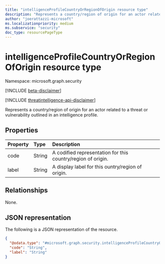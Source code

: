```yaml
---
title: "intelligenceProfileCountryOrRegionOfOrigin resource type"
description: "Represents a country/region of origin for an actor related to a threat or vulnerability outlined in an intelligence profile."
author: "joerattazzi-microsoft"
ms.localizationpriority: medium
ms.subservice: "security"
doc_type: resourcePageType
---
```


# intelligenceProfileCountryOrRegionOfOrigin resource type

Namespace: microsoft.graph.security

[!INCLUDE [beta-disclaimer](../../includes/beta-disclaimer.md)]

[!INCLUDE [threatintelligence-api-disclaimer](../../includes/threatintelligence-api-disclaimer.md)]

Represents a country/region of origin for an actor related to a threat or vulnerability outlined in an intelligence profile.

## Properties

| Property | Type   | Description                                                  |
| :------- | :----- | :----------------------------------------------------------- |
| code     | String | A codified representation for this country/region of origin. |
| label    | String | A display label for this ountry/region of origin.            |

## Relationships

None.

## JSON representation

The following is a JSON representation of the resource.

<!-- {
  "blockType": "resource",
  "@odata.type": "microsoft.graph.security.intelligenceProfileCountryOrRegionOfOrigin"
}
-->

```json
{
  "@odata.type": "#microsoft.graph.security.intelligenceProfileCountryOrRegionOfOrigin",
  "code": "String",
  "label": "String"
}
```
